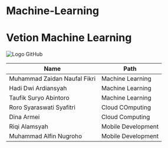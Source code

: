 # Machine-Learning
# Vetion Machine Learning
![Logo GitHub](https://github.com/Tooomat/img-vetion.git)

| Name  | Path |
| ----- | --- |
| Muhammad Zaidan Naufal Fikri   | Machine Learning  |
| Hadi Dwi Ardiansyah | Machine Learning  |
| Taufik Suryo Abintoro   | Machine Learning  |
| Roro Syaraswati Syafitri | Cloud COmputing  |
| Dina Armei   | Cloud Computing  |
| Riqi Alamsyah | Mobile Development  |
| Muhammad Alfin Nugroho | Mobile Development  |

